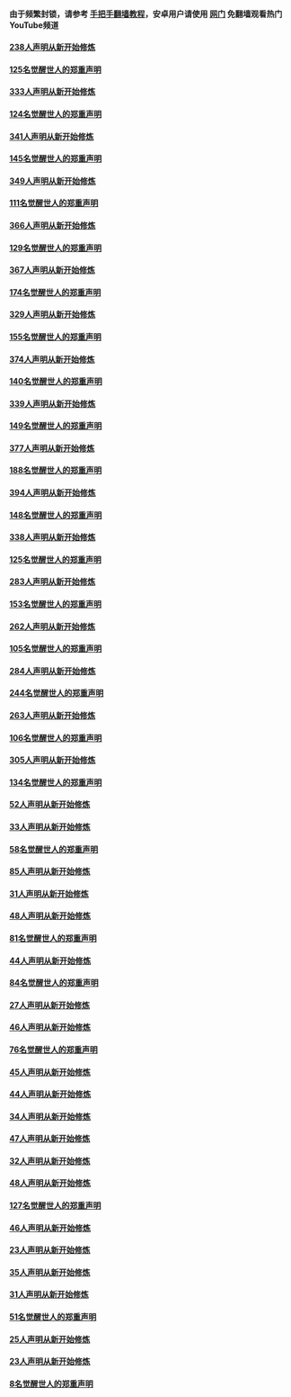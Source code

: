 #### 由于频繁封锁，请参考 [手把手翻墙教程](https://github.com/gfw-breaker/guides/wiki/)，安卓用户请使用 [网门](https://github.com/gfw-breaker/nogfw/blob/master/dl.md?t=07060701) 免翻墙观看热门YouTube频道 

#### [238人声明从新开始修炼](../pages/91/427767.md?t=07060701) 

#### [125名觉醒世人的郑重声明](../pages/91/427766.md?t=07060701) 

#### [333人声明从新开始修炼](../pages/91/427525.md?t=07060701) 

#### [124名觉醒世人的郑重声明](../pages/91/427524.md?t=07060701) 

#### [341人声明从新开始修炼](../pages/91/427255.md?t=07060701) 

#### [145名觉醒世人的郑重声明](../pages/91/427254.md?t=07060701) 

#### [349人声明从新开始修炼](../pages/91/426969.md?t=07060701) 

#### [111名觉醒世人的郑重声明](../pages/91/426968.md?t=07060701) 

#### [366人声明从新开始修炼](../pages/91/426737.md?t=07060701) 

#### [129名觉醒世人的郑重声明](../pages/91/426736.md?t=07060701) 

#### [367人声明从新开始修炼](../pages/91/426421.md?t=07060701) 

#### [174名觉醒世人的郑重声明](../pages/91/426420.md?t=07060701) 

#### [329人声明从新开始修炼](../pages/91/426139.md?t=07060701) 

#### [155名觉醒世人的郑重声明](../pages/91/426138.md?t=07060701) 

#### [374人声明从新开始修炼](../pages/91/425811.md?t=07060701) 

#### [140名觉醒世人的郑重声明](../pages/91/425810.md?t=07060701) 

#### [339人声明从新开始修炼](../pages/91/425690.md?t=07060701) 

#### [149名觉醒世人的郑重声明](../pages/91/425689.md?t=07060701) 

#### [377人声明从新开始修炼](../pages/91/424867.md?t=07060701) 

#### [188名觉醒世人的郑重声明](../pages/91/424866.md?t=07060701) 

#### [394人声明从新开始修炼](../pages/91/423914.md?t=07060701) 

#### [148名觉醒世人的郑重声明](../pages/91/423913.md?t=07060701) 

#### [338人声明从新开始修炼](../pages/91/423540.md?t=07060701) 

#### [125名觉醒世人的郑重声明](../pages/91/423539.md?t=07060701) 

#### [283人声明从新开始修炼](../pages/91/423296.md?t=07060701) 

#### [153名觉醒世人的郑重声明](../pages/91/423295.md?t=07060701) 

#### [262人声明从新开始修炼](../pages/91/423004.md?t=07060701) 

#### [105名觉醒世人的郑重声明](../pages/91/423003.md?t=07060701) 

#### [284人声明从新开始修炼](../pages/91/422707.md?t=07060701) 

#### [244名觉醒世人的郑重声明](../pages/91/422706.md?t=07060701) 

#### [263人声明从新开始修炼](../pages/91/422553.md?t=07060701) 

#### [106名觉醒世人的郑重声明](../pages/91/422552.md?t=07060701) 

#### [305人声明从新开始修炼](../pages/91/422153.md?t=07060701) 

#### [134名觉醒世人的郑重声明](../pages/91/422152.md?t=07060701) 

#### [52人声明从新开始修炼](../pages/91/421846.md?t=07060701) 

#### [33人声明从新开始修炼](../pages/91/421804.md?t=07060701) 

#### [58名觉醒世人的郑重声明](../pages/91/421845.md?t=07060701) 

#### [85人声明从新开始修炼](../pages/91/421769.md?t=07060701) 

#### [31人声明从新开始修炼](../pages/91/421763.md?t=07060701) 

#### [48人声明从新开始修炼](../pages/91/421605.md?t=07060701) 

#### [81名觉醒世人的郑重声明](../pages/91/421656.md?t=07060701) 

#### [44人声明从新开始修炼](../pages/91/421544.md?t=07060701) 

#### [84名觉醒世人的郑重声明](../pages/91/421543.md?t=07060701) 

#### [27人声明从新开始修炼](../pages/91/421465.md?t=07060701) 

#### [46人声明从新开始修炼](../pages/91/421454.md?t=07060701) 

#### [76名觉醒世人的郑重声明](../pages/91/421453.md?t=07060701) 

#### [45人声明从新开始修炼](../pages/91/421452.md?t=07060701) 

#### [44人声明从新开始修炼](../pages/91/421422.md?t=07060701) 

#### [34人声明从新开始修炼](../pages/91/421322.md?t=07060701) 

#### [47人声明从新开始修炼](../pages/91/421264.md?t=07060701) 

#### [32人声明从新开始修炼](../pages/91/421225.md?t=07060701) 

#### [48人声明从新开始修炼](../pages/91/421202.md?t=07060701) 

#### [127名觉醒世人的郑重声明](../pages/91/421224.md?t=07060701) 

#### [46人声明从新开始修炼](../pages/91/421203.md?t=07060701) 

#### [23人声明从新开始修炼](../pages/91/421138.md?t=07060701) 

#### [35人声明从新开始修炼](../pages/91/421122.md?t=07060701) 

#### [31人声明从新开始修炼](../pages/91/421081.md?t=07060701) 

#### [51名觉醒世人的郑重声明](../pages/91/421080.md?t=07060701) 

#### [25人声明从新开始修炼](../pages/91/421020.md?t=07060701) 

#### [23人声明从新开始修炼](../pages/91/420884.md?t=07060701) 

#### [8名觉醒世人的郑重声明](../pages/91/420883.md?t=07060701) 

